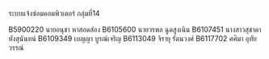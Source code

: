 ระบบแจ้งซ่อมคอมพิวเตอร์ กลุ่มที่14

B5900220 นายอนุชา หาสอดส่อง
B6105600 นายวรพล ฉูดสูงเนิน
B6107451 นางสาวสุชาดา ทังสุนันทน์
B6109349 เบญญา บูรณ์เจริญ
B6113049  จิรายุ รัตนวงศ์
B6117702 ศศิมา อุทัยวรรณ์
